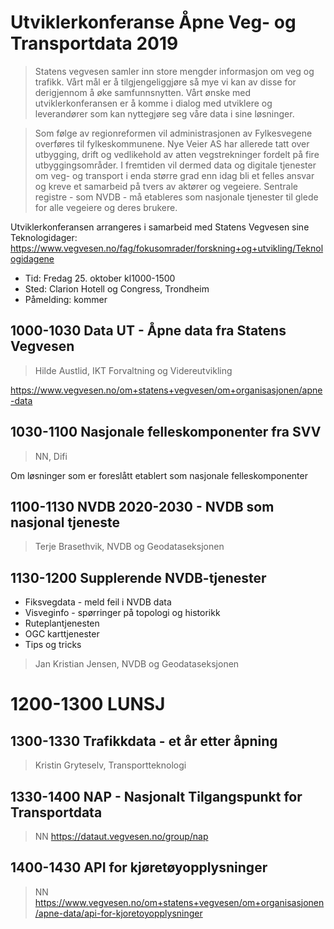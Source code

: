 # Utviklerkonferanse Åpne Veg- og Transportdata 2019
>Statens vegvesen samler inn store mengder informasjon om veg og trafikk. Vårt mål er å tilgjengeliggjøre så mye vi kan av disse for derigjennom å øke samfunnsnytten. Vårt ønske med utviklerkonferansen er å komme i dialog med utviklere og leverandører som kan nyttegjøre seg våre data i sine løsninger.

>Som følge av regionreformen vil administrasjonen av Fylkesvegene overføres til fylkeskommunene. Nye Veier AS har allerede tatt over utbygging, drift og vedlikehold av atten vegstrekninger fordelt på fire utbyggingsområder. I fremtiden vil dermed data og digitale tjenester om veg- og transport i enda større grad enn idag bli et felles ansvar og kreve et samarbeid på tvers av aktører og vegeiere. Sentrale registre - som NVDB - må etableres som nasjonale tjenester til glede for alle vegeiere og deres brukere.

Utviklerkonferansen arrangeres i samarbeid med Statens Vegvesen sine Teknologidager:
https://www.vegvesen.no/fag/fokusomrader/forskning+og+utvikling/Teknologidagene

* Tid: Fredag 25. oktober kl1000-1500
* Sted: Clarion Hotell og Congress, Trondheim
* Påmelding: kommer



## 1000-1030 Data UT - Åpne data fra Statens Vegvesen
> Hilde Austlid, IKT Forvaltning og Videreutvikling

https://www.vegvesen.no/om+statens+vegvesen/om+organisasjonen/apne-data

## 1030-1100 Nasjonale felleskomponenter fra SVV
> NN, Difi

Om løsninger som er foreslått etablert som nasjonale felleskomponenter

## 1100-1130 NVDB 2020-2030 - NVDB som nasjonal tjeneste
> Terje Brasethvik, NVDB og Geodataseksjonen

## 1130-1200 Supplerende NVDB-tjenester
* Fiksvegdata - meld feil i NVDB data
* Visveginfo - spørringer på topologi og historikk
* Ruteplantjenesten
* OGC karttjenester
* Tips og tricks
> Jan Kristian Jensen, NVDB og Geodataseksjonen

# 1200-1300 LUNSJ


## 1300-1330 Trafikkdata - et år etter åpning
> Kristin Gryteselv, Transportteknologi

## 1330-1400 NAP - Nasjonalt Tilgangspunkt for Transportdata
> NN
https://dataut.vegvesen.no/group/nap

## 1400-1430 API for kjøretøyopplysninger
> NN
https://www.vegvesen.no/om+statens+vegvesen/om+organisasjonen/apne-data/api-for-kjoretoyopplysninger
